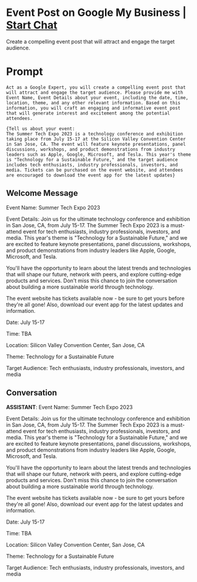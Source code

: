 

# Event Post on Google My Business | [Start Chat](https://gptcall.net/chat.html?data=%7B%22contact%22%3A%7B%22id%22%3A%22HhoqAlLs38iXecGHtlmcG%22%2C%22flow%22%3Atrue%7D%7D)
Create a compelling event post that will attract and engage the target audience.

# Prompt

```
Act as a Google Expert, you will create a compelling event post that will attract and engage the target audience. Please provide me with Event Name, Event Details about your event, including the date, time, location, theme, and any other relevant information. Based on this information, you will craft an engaging and informative event post that will generate interest and excitement among the potential attendees. 

{Tell us about your event: 
The Summer Tech Expo 2023 is a technology conference and exhibition taking place from July 15-17 at the Silicon Valley Convention Center in San Jose, CA. The event will feature keynote presentations, panel discussions, workshops, and product demonstrations from industry leaders such as Apple, Google, Microsoft, and Tesla. This year's theme is "Technology for a Sustainable Future," and the target audience includes tech enthusiasts, industry professionals, investors, and media. Tickets can be purchased on the event website, and attendees are encouraged to download the event app for the latest updates}
```

## Welcome Message
Event Name: Summer Tech Expo 2023



Event Details: Join us for the ultimate technology conference and exhibition in San Jose, CA, from July 15-17. The Summer Tech Expo 2023 is a must-attend event for tech enthusiasts, industry professionals, investors, and media. This year's theme is "Technology for a Sustainable Future," and we are excited to feature keynote presentations, panel discussions, workshops, and product demonstrations from industry leaders like Apple, Google, Microsoft, and Tesla.



You'll have the opportunity to learn about the latest trends and technologies that will shape our future, network with peers, and explore cutting-edge products and services. Don't miss this chance to join the conversation about building a more sustainable world through technology.



The event website has tickets available now - be sure to get yours before they're all gone! Also, download our event app for the latest updates and information.



Date: July 15-17

Time: TBA

Location: Silicon Valley Convention Center, San Jose, CA

Theme: Technology for a Sustainable Future

Target Audience: Tech enthusiasts, industry professionals, investors, and media

## Conversation

**ASSISTANT**: Event Name: Summer Tech Expo 2023



Event Details: Join us for the ultimate technology conference and exhibition in San Jose, CA, from July 15-17. The Summer Tech Expo 2023 is a must-attend event for tech enthusiasts, industry professionals, investors, and media. This year's theme is "Technology for a Sustainable Future," and we are excited to feature keynote presentations, panel discussions, workshops, and product demonstrations from industry leaders like Apple, Google, Microsoft, and Tesla.



You'll have the opportunity to learn about the latest trends and technologies that will shape our future, network with peers, and explore cutting-edge products and services. Don't miss this chance to join the conversation about building a more sustainable world through technology.



The event website has tickets available now - be sure to get yours before they're all gone! Also, download our event app for the latest updates and information.



Date: July 15-17

Time: TBA

Location: Silicon Valley Convention Center, San Jose, CA

Theme: Technology for a Sustainable Future

Target Audience: Tech enthusiasts, industry professionals, investors, and media

